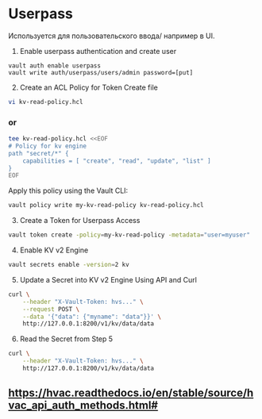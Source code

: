 # Userpass
Используется для пользовательского ввода/ например в UI.




1. Enable userpass authentication and create user
```
vault auth enable userpass
vault write auth/userpass/users/admin password=[put]
```

2. Create an ACL Policy for Token
Create file 
```sh
vi kv-read-policy.hcl
```
### or
```sh
tee kv-read-policy.hcl <<EOF
# Policy for kv engine 
path "secret/*" {
    capabilities = [ "create", "read", "update", "list" ]
}
EOF
```
Apply this policy using the Vault CLI:
```sh
vault policy write my-kv-read-policy kv-read-policy.hcl
```
3. Create a Token for Userpass Access
```sh
vault token create -policy=my-kv-read-policy -metadata="user=myuser"
```

4. Enable KV v2 Engine
```sh
vault secrets enable -version=2 kv
```
5. Update a Secret into KV v2 Engine Using API and Curl
```sh
curl \
    --header "X-Vault-Token: hvs..." \
    --request POST \
    --data '{"data": {"myname": "data"}}' \
    http://127.0.0.1:8200/v1/kv/data/data
```

6. Read the Secret from Step 5
```sh
curl \
    --header "X-Vault-Token: hvs..." \
    http://127.0.0.1:8200/v1/kv/data/data
```

## https://hvac.readthedocs.io/en/stable/source/hvac_api_auth_methods.html#